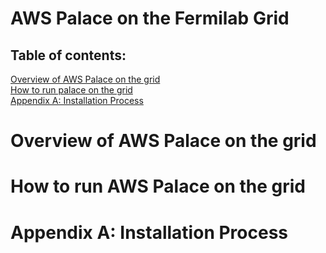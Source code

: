 # AWS Palace on the Fermilab Grid

## Table of contents: 
[Overview of AWS Palace on the grid](#overview-of-aws-palace-on-the-grid)\
[How to run palace on the grid](#how-to-run-palace-on-the-grid)\
[Appendix A: Installation Process](#appendix-a-installation-process)

# Overview of AWS Palace on the grid
# How to run AWS Palace on the grid
# Appendix A: Installation Process 
